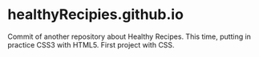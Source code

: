# healthyRecipies.github.io
Commit of another repository about Healthy Recipes. This time, putting in practice CSS3 with HTML5. First project with CSS.

